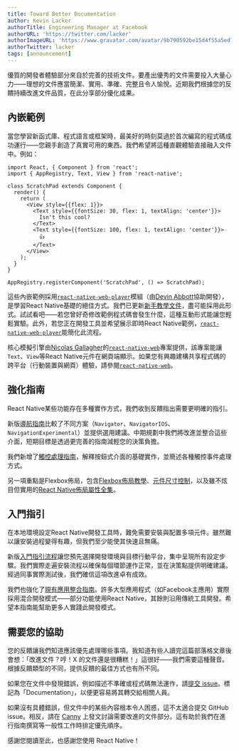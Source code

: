 ```yaml
---
title: Toward Better Documentation
author: Kevin Lacker
authorTitle: Engineering Manager at Facebook
authorURL: 'https://twitter.com/lacker'
authorImageURL: 'https://www.gravatar.com/avatar/9b790592be15d4f55a5ed7abb5103304?s=128'
authorTwitter: lacker
tags: [announcement]
---
```


優質的開發者體驗部分來自於完善的技術文件。要產出優秀的文件需要投入大量心力——理想的文件應當簡潔、實用、準確、完整且令人愉悅。近期我們根據您的反饋持續改進文件品質，在此分享部分優化成果。

## 內嵌範例

當您學習新函式庫、程式語言或框架時，最美好的時刻莫過於首次編寫的程式碼成功運行——您親手創造了真實可用的東西。我們希望將這種直觀體驗直接融入文件中。例如：

```ReactNativeWebPlayer
import React, { Component } from 'react';
import { AppRegistry, Text, View } from 'react-native';

class ScratchPad extends Component {
  render() {
    return (
      <View style={{flex: 1}}>
        <Text style={{fontSize: 30, flex: 1, textAlign: 'center'}}>
          Isn't this cool?
        </Text>
        <Text style={{fontSize: 100, flex: 1, textAlign: 'center'}}>
          👍
        </Text>
      </View>
    );
  }
}

AppRegistry.registerComponent('ScratchPad', () => ScratchPad);
```

這些內嵌範例採用[`react-native-web-player`](https://github.com/dabbott/react-native-web-player)模組（由[Devin Abbott](https://twitter.com/devinaabbott)協助開發），是學習React Native基礎的絕佳方式。我們已更新[新手教學文件](/docs/tutorial)，盡可能採用此形式。試試看吧——若您曾好奇修改範例程式碼會發生什麼，這種互動形式能讓您輕鬆實驗。此外，若您正在開發工具並希望展示即時React Native範例，[`react-native-web-player`](https://github.com/dabbott/react-native-web-player)能簡化此流程。

核心模擬引擎由[Nicolas Gallagher](https://twitter.com/necolas)的[`react-native-web`](https://github.com/necolas/react-native-web)專案提供，該專案能讓`Text`、`View`等React Native元件在網頁端顯示。如果您有興趣建構共享程式碼的跨平台（行動裝置與網頁）體驗，請參閱[`react-native-web`](https://github.com/necolas/react-native-web)。

## 強化指南

React Native某些功能存在多種實作方式，我們收到反饋指出需要更明確的指引。

新版[導航指南](/docs/navigation)比較了不同方案（`Navigator`、`NavigatorIOS`、`NavigationExperimental`）並提供選用建議。中期規劃中我們將改進並整合這些介面，短期目標是透過更完善的指南減輕您的決策負擔。

我們新增了[觸控處理指南](/docs/handling-touches)，解釋按鈕式介面的基礎實作，並簡述各種觸控事件處理方式。

另一項重點是Flexbox佈局，包含[Flexbox佈局教學](/docs/flexbox)、[元件尺寸控制](/docs/height-and-width)，以及雖不炫目但實用的[React Native佈局屬性全集](/docs/layout-props)。

## 入門指引

在本地環境設定React Native開發工具時，難免需要安裝與配置多項元件。雖然難以讓安裝過程變得有趣，但我們至少能使其快速且無痛。

新版[入門指引流程](/docs/next/getting-started)讓您預先選擇開發環境與目標行動平台，集中呈現所有設定步驟。我們實際走遍安裝流程以確保每個環節運作正常，並在決策點提供明確建議。經過同事實際測試後，我們確信這項改進卓有成效。

我們也強化了[現有應用整合指南](/docs/integration-with-existing-apps)。許多大型應用程式（如Facebook主應用）實際採用混合開發模式——部分功能使用React Native，其餘則沿用傳統工具開發。希望本指南能幫助更多人實踐此開發模式。

## 需要您的協助

您的反饋讓我們知道應該優先處理哪些事項。我知道有些人讀完這篇部落格文章後會想：「改進文件？哼！X 的文件還是很糟糕！」這很好——我們需要這種聲音。根據反饋類型的不同，提供反饋的最佳方式也有所不同。

如果您在文件中發現錯誤，例如描述不準確或程式碼無法運作，請[提交 issue](https://github.com/facebook/react-native/issues)。標記為「Documentation」，以便更容易將其轉交給相關人員。

如果沒有具體錯誤，但文件中的某些內容根本令人困惑，這不太適合提交 GitHub issue。相反，請在 [Canny](https://react-native.canny.io/feature-requests) 上發文討論需要改進的文件部分。這有助於我們在進行指南撰寫等一般性工作時排定優先順序。

感謝您閱讀至此，也感謝您使用 React Native！